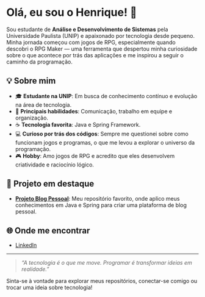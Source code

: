 # Olá, eu sou o Henrique! 👋

Sou estudante de **Análise e Desenvolvimento de Sistemas** pela Universidade Paulista (UNIP) e apaixonado por tecnologia desde pequeno. Minha jornada começou com jogos de RPG, especialmente quando descobri o RPG Maker — uma ferramenta que despertou minha curiosidade sobre o que acontece por trás das aplicações e me inspirou a seguir o caminho da programação.

## 💡 Sobre mim

- 🎓 **Estudante na UNIP**: Em busca de conhecimento contínuo e evolução na área de tecnologia.
- 💬 **Principais habilidades**: Comunicação, trabalho em equipe e organização.
- ☕ **Tecnologia favorita**: Java e Spring Framework.
- 💻 **Curioso por trás dos códigos**: Sempre me questionei sobre como funcionam jogos e programas, o que me levou a explorar o universo da programação.
- 🎮 **Hobby**: Amo jogos de RPG e acredito que eles desenvolvem criatividade e raciocínio lógico.

## 🚀 Projeto em destaque

- [**Projeto Blog Pessoal**](https://github.com/Henrykeeh/Projeto-Blog-Pessoal): Meu repositório favorito, onde aplico meus conhecimentos em Java e Spring para criar uma plataforma de blog pessoal.

## 🌐 Onde me encontrar

- [LinkedIn](https://in.com/in/carlos-henrique-da-silva-barbosa-no-linked-in/)

---

> *“A tecnologia é o que me move. Programar é transformar ideias em realidade.”*

Sinta-se à vontade para explorar meus repositórios, conectar-se comigo ou trocar uma ideia sobre tecnologia!
